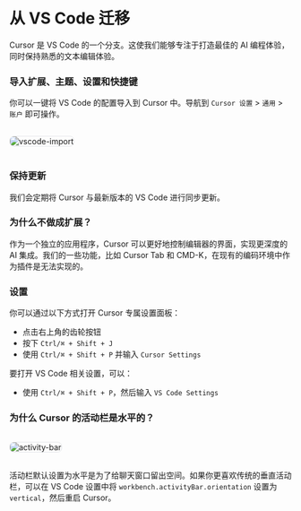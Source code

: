 # 从 VS Code 迁移

<style>
.screenshot {
  border: 1px solid #e5e7eb;
  border-radius: 8px;
  margin: 1rem 0;
}
</style>

Cursor 是 VS Code 的一个分支。这使我们能够专注于打造最佳的 AI 编程体验，同时保持熟悉的文本编辑体验。

### 导入扩展、主题、设置和快捷键

你可以一键将 VS Code 的配置导入到 Cursor 中。导航到 `Cursor 设置` > `通用` > `账户` 即可操作。

<img src="https://mintlify.s3.us-west-1.amazonaws.com/cursor/images/get-started/vscode-import.png" alt="vscode-import" class="screenshot" />

### 保持更新

我们会定期将 Cursor 与最新版本的 VS Code 进行同步更新。

### 为什么不做成扩展？

作为一个独立的应用程序，Cursor 可以更好地控制编辑器的界面，实现更深度的 AI 集成。我们的一些功能，比如 Cursor Tab 和 CMD-K，在现有的编码环境中作为插件是无法实现的。

### 设置

你可以通过以下方式打开 Cursor 专属设置面板：

- 点击右上角的齿轮按钮
- 按下 `Ctrl/⌘ + Shift + J`
- 使用 `Ctrl/⌘ + Shift + P` 并输入 `Cursor Settings`

要打开 VS Code 相关设置，可以：

- 使用 `Ctrl/⌘ + Shift + P`，然后输入 `VS Code Settings`

### 为什么 Cursor 的活动栏是水平的？

<img src="https://mintlify.s3.us-west-1.amazonaws.com/cursor/images/get-started/activity-bar.png" alt="activity-bar" class="screenshot" />

活动栏默认设置为水平是为了给聊天窗口留出空间。如果你更喜欢传统的垂直活动栏，可以在 VS Code 设置中将 `workbench.activityBar.orientation` 设置为 `vertical`，然后重启 Cursor。
